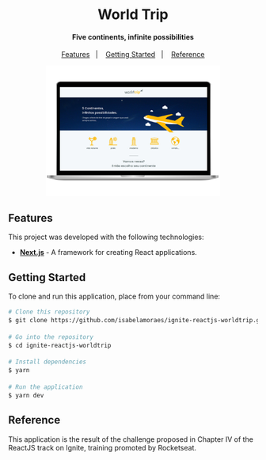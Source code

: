<h1 align="center">
  World Trip
</h1>

<h4 align="center">
  Five continents, infinite possibilities
</h4>

<p align="center">
  <a href="#features">Features</a>&nbsp;&nbsp;&nbsp;|&nbsp;&nbsp;&nbsp;
  <a href="#getting-started">Getting Started</a>&nbsp;&nbsp;&nbsp;|&nbsp;&nbsp;&nbsp;
  <a href="#reference">Reference</a>
</p>

<p align="center">
  <img alt="Application Demo" src="https://github.com/isabelamoraes/ignite-reactjs-worldtrip/blob/main/demo/web.jpg?raw=true" width="70%">
</p>

## Features

This project was developed with the following technologies:

- **[Next.js](https://nextjs.org/)** - A framework for creating React applications.

## Getting Started

To clone and run this application, place from your command line:

```bash
# Clone this repository
$ git clone https://github.com/isabelamoraes/ignite-reactjs-worldtrip.git

# Go into the repository
$ cd ignite-reactjs-worldtrip

# Install dependencies
$ yarn

# Run the application
$ yarn dev

```

## Reference

This application is the result of the challenge proposed in Chapter IV of the ReactJS track on Ignite, training promoted by Rocketseat.

